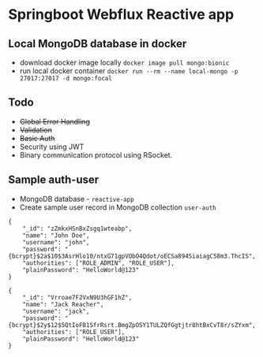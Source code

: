 # Springboot Webflux Reactive app

## Local MongoDB database in docker
* download docker image locally `docker image pull mongo:bionic`
* run local docker container `docker run --rm --name local-mongo -p 27017:27017 -d mongo:focal`

## Todo
* ~~Global Error Handling~~
* ~~Validation~~
* ~~Basic Auth~~
* Security using JWT
* Binary communication protocol using RSocket.

## Sample auth-user
* MongoDB database - `reactive-app`
* Create sample user record in MongoDB collection `user-auth`
```
{
	"_id": "zZmkxHSnBxZsgq1wteabp",
	"name": "John Doe",
	"username": "john",
	"password": "{bcrypt}$2a$10$3AsrHlo10/ntxG71gpVObO4Qdot/oECSa894SiaiagC58m3.ThcIS",
	"authorities": ["ROLE_ADMIN", "ROLE_USER"],
	"plainPassword": "HelloWorld@123"
}

{
	"_id": "Vrroae7F2VxN9U3hGF1hZ",
	"name": "Jack Reacher",
	"username": "jack",
	"password": "{bcrypt}$2y$12$5QtIoFB1SfrRsrt.BmgZpOSY1TULZQfGgtjtr8htBxCvT8r/sZYxm",
	"authorities": ["ROLE_USER"],
	"plainPassword": "HelloWorld@123"
}
```
